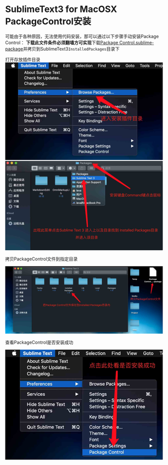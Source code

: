 # SublimeText3 for MacOSX PackageControl安装
可能由于各种原因，无法使用代码安装，那可以通过以下步骤手动安装Package Control：
**下载此文件条件必须翻墙方可实现**下载[Package Control.sublime-package](https://packagecontrol.io/Package%20Control.sublime-package)并拷贝到SublimeText3`InstalledPackages`目录下

打开存放插件目录
![Screenshot](img/SublimeText_PackageControl.jpg)
![Screenshot](img/PackageControl0.jpg)

拷贝PackageControl文件到指定目录

![Screenshot](img/PackageControl11.jpg)

查看PackageControl是否安装成功

![Screenshot](img/packagecontrol2.jpg)